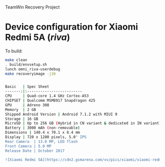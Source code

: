 TeamWin Recovery Project

Device configuration for Xiaomi Redmi 5A  (_riva_)
=====================================================
To build:

```sh
make clean
. build/envsetup.sh
lunch omni_riva-userdebug
make recoveryimage -j16


Basic   | Spec Sheet
-------:|:-------------------------
CPU     | Quad-core 1.4 GHz Cortex-A53
CHIPSET | Qualcomm MSM8917 Snapdragon 425
GPU     | Adreno 308
Memory  | 2 GB
Shipped Android Version | Android 7.1.2 with MIUI 9
Storage | 16 GB
MicroSD | Up to 256 GB (Hybrid in CN variant & dedicated in IN variant)
Battery | 3000 mAh (non-removable)
Dimensions | 140.4 x 70.1 x 8.4 mm
Display | 720 x 1280 pixels, 5.0" IPS
Rear Camera  | 13.0 MP, LED flash
Front Camera | 5.0 MP
Release Date | October 2017

![Xiaomi Redmi 5A](https://cdn2.gsmarena.com/vv/pics/xiaomi/xiaomi-redmi-5a-2.jpg "Xiaomi Redmi 5A")
